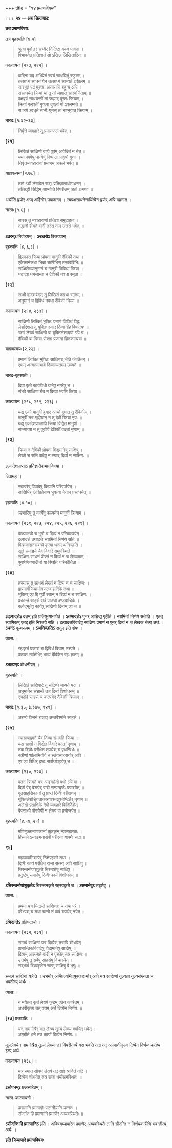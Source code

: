 +++
title = "१४ प्रमाणविषयः"

+++
**१४ — अथ क्रियापादः**

**तत्र प्रमाणविषयः**

तत्र बृहस्पतिः [४.५] ।

> श्रुत्वा पूर्वोत्तरं सभ्यैर् निर्दिष्टा यस्य भावना ।  
> विभावयेत् प्रतिज्ञातं सो ऽखिलं लिखितादिना ॥

कात्यायनः [२१३, २२२] ।

> वादिना यद् अभिप्रेतं स्वयं साधयितुं स्फुटम् ।  
> तत्साध्यं साधनं येन तत्साध्यं साध्यते ऽखिलम् ॥  
> सारभूतं पदं मुक्त्वा असाराणि बहून्य् अपि ।  
> संसाधयेत् क्रियां यां तु तां जह्यात् सारवर्जिताम् ॥  
> पक्षद्वयं साधयन्तीं तां जह्याद् दूरतः क्रियाम् ।  
> क्रियां बलवतीं मुक्त्वा दुर्बलां यो ऽवलम्बते ॥  
> स जये ऽवधृते सभ्यैः पुनस् तां नाप्नुयात् क्रियाम् ।

नारदः [१.६२–६३] ।

> निर्वृत्ते व्यवहारे तु प्रमाणफलं भवेत् ।

**[९१]**  
> लिखितं साक्षिणो वापि पूर्वम् आवेदितं न चेत् ॥  
> यथा पक्वेषु धान्येषु निष्फला प्रावृषो गुणाः ।  
> निर्वृत्तव्यवहाराणां प्रमाणम् अफलं भवेत् ॥

याज्ञवल्क्यः [२.७८] ।

> ततो ऽर्थी लेखयेत् सद्यः प्रतिज्ञातार्थसाधनम् ।  
> तत्सिद्धौ सिद्धिम् आप्नोति विपरीतम् अतो ऽन्यथा ॥

अर्थीति द्वयोर् अप्य् अर्हिनोर् उपादानम् । स्वपक्षसाधनेनार्थित्वेन द्वयोर् अपि ग्रहणात् ।

नारदः [१.६] ।

> सारस् तु व्यवहाराणां प्रतिज्ञा समुदाहृता ।  
> तद्धानौ हीयते वादी तरंस् ताम् उत्तरो भवेत् ॥

**ऽतरन्ऽ** निर्वाहयन् । **ऽउत्तरोऽ** विजयवान् ।

बृहस्पतिः [४, ६,८] ।

> द्विप्रकारा क्रिया प्रोक्ता मानुषी दैविकी तथा ।  
> एकैकानेकधा भिन्ना ऋषिभिस् तत्त्ववेदिभिः ॥  
> साक्षिलेख्यानुमानं च मानुषी त्रिविधा क्रिया ।  
> धटाद्या धर्मजान्ता च दैविकी नवधा स्मृता ॥

**[९२]**  
> साक्षी द्वादशबेदस् तु लिखितं दशधा स्मृतम् ।  
> अनुमानं च द्विविधं नवधा दैविकी क्रिया ॥

कात्यायनः [२१४, २३३] ।

> साक्षिणो लिखितं भुक्तिः प्रमाणं त्रिविधं विदुः ।  
> लेशोद्देशस् तु युक्तिः स्याद् दिव्यानीह विषादयः ॥  
> ऋणं लेख्यं साक्षिणो वा युक्तिलेशादयो ऽपि च ।  
> दैविकी वा क्रिया प्रोक्ता प्रजानां हितकाम्यया ॥

याज्ञवल्क्यः [२.२२] ।

> प्रमाणं लिखितं भुक्तिः साक्षिणश् चेति कीर्तितम् ।  
> एषाम् अन्यतमाभावे दिव्यान्यतमम् उच्यते ॥

नारद-बृहस्पती ।

> दिवा कृते कार्यविधौ ग्रामेषु नगरेषु च ।  
> संभवे साक्षिणां चैव न दिव्या भवति क्रिया ॥

कात्यायनः [२१८, २१९, २२३] ।

> यद्य् एको मानुषीं ब्रूयाद् अन्यो ब्रूयात् तु दैविकीम् ।  
> मानुषीं तत्र गृह्णीयान् न तु दैवीं क्रियां नृपः ॥  
> यद्य् एकदेशप्राप्तापि क्रिया विद्येत मानुषी ।  
> सान्याय्या न तु पूर्वापि दैविकीं वदतां नृणाम् ॥

**[९३]**  
> क्रिया न दैविकी प्रोक्ता विद्यमानेषु साक्षिषु ।  
> लेख्ये च सति वादेषु न स्याद् दिव्यं न साक्षिणः ॥

ऽएकदेशप्राप्ताऽ प्रतिज्ञातैकभागविषया ।

पितामहः ।

> स्थावरेषु विवादेषु दिव्यानि परिवर्जयेत् ।  
> साक्षिभिर् लिखितेनाथ भुक्त्या चैतान् प्रसाधयेत् ॥

बृहस्पतिः [४.१०] ।

> ऋणादिषु तु कार्येषु कल्पयेन् मानुषीं क्रियाम् ।

कात्यायनः [२३९, २२७, २२४, २२५, २२६, २२९] ।

> वाक्पारुष्ये च भूमौ च दिव्यं न परिकल्पयेत् ।  
> दत्वादत्ते तथादत्ते स्वामिनां निर्णये सति ॥  
> विक्रयादानसंबन्धे कृत्वा धनम् अनिच्छति ।  
> द्यूते समाह्वये चैव विवादे समुपस्थिते ॥  
> साक्षिणः साधनं प्रोक्तं न दिव्यं न च लेख्यकम् ।  
> पूगश्रेणिगणादीनां या स्थितिः परिकीर्तिता ॥

**[९४]**  
> तस्यास् तु साधनं लेख्यं न दिव्यं न च साक्षिणः ।  
> द्वारमार्गक्रियाभोगजलवाहादिके तथा ॥  
> भुक्तिर् एव हि गुर्वी स्यान् न दिव्यं न च साक्षिणः ।  
> प्रक्रान्ते साहसे वादे पारुष्ये दण्डवाचिके ।  
> बलोद्भूतेषु कार्येषु साक्षिणो दिव्यम् एव च ॥

**ऽदत्वादत्तेऽ** दत्तम् इति प्रतिश्रुत्यानर्पिते । **ऽतथादत्तेऽ** पुनर् आछिद्य गृहीते । स्वामिनां निर्णये सतीति । एतत् स्वामिकम् एतद् इति निश्चये सति । दत्वादत्तविवादेषु साक्षिणः प्रमाणं न पुनर् दिव्यं न च लेखकं चेत्य् अर्थः । **ऽधनंऽ** मूल्यरूपम् । **ऽअनिच्छतिऽ** दातुम् इति शेषः ।

व्यासः ।

> रहःकृतं प्रकाशं च द्विविधं दिव्यम् उच्यते ।  
> प्रकाशं साक्षिभिर् भाव्यं दैविकेन रहः कृतम् ॥

**ऽभाव्यम्ऽ** शोधनीयम् ।

बृहस्पतिः ।

> लिखिते साक्षिवादे तु संदिग्धे जायते यदा ।  
> अनुमानेन संभ्रान्ते तत्र दिव्यं विशोधनम् ॥  
> नृपद्रोहे साहसे च कल्पयेद् दैविकीं क्रियाम् ।

नारदः [२.३०; ३.२४७, २४२] ।

> अरण्ये विजने रात्राव् अन्तर्वेश्मनि साहसे ।

**[९५]**  
> न्यासापह्नवने चैव दिव्या संभवति क्रिया ॥  
> यदा साक्षी न विद्येत विवादे वदतां नृणाम् ।  
> तदा दिव्यैः परीक्षेत शपथैश् च पृथग्विधैः ॥  
> स्त्रीणां शीलाभियोगे च स्तेयसाहसयोर् अपि ।  
> एष एव विधिर् दृष्टः सर्वार्थापह्नवेषु च ॥

कात्यायनः [२३०, २२४] ।

> पतनं क्रियते यत्र अङ्गछेदो वधो ऽपि वा ।  
> दिव्यं वेद् देशयेद् वादी सम्यग्दृष्टैः प्रपादयेत् ॥  
> गूढसाहसिकानां तु प्राप्तं दिव्यैः परीक्षणम् ।  
> युक्तिलेशेङ्गिताकारवाक्चक्षुश्चेष्टितैर् नृणाम् ॥  
> अलेखे ऽसाक्षिके दैवीं व्यवहारे विनिर्दिशेत् ।  
> दैवसाध्ये पौरुषेयीं न लेख्यं वा प्रयोजयेत् ॥

बृहस्पतिः [४.१४, २१] ।

> मणिमुक्तानाणकानां कूटकृन् न्यासहारकः ।  
> हिंसको ऽन्यङ्गनासेवी परीक्ष्याः शपथैः सदा ॥

**९६]**  
> महापापाभिशापेषु निक्षेपहरणे तथा ।  
> दिव्यैः कार्यं परीक्षेत राजा सत्स्व् अपि साक्षिषु ॥  
> चिरन्तनोपांशुकृते चिरनष्टेषु साक्षिषु ।  
> प्रदुष्टेषु समानेषु दिव्यैः कार्यं विशोधनम् ॥

**ऽचिरन्तनोपांशुकृतेऽ** चिरन्तनकृते रहस्यकृते च । **ऽसमानेषुऽ** सदृशेषु ।

व्यासः ।

> प्रथमा यत्र भिद्यन्ते साक्षिणश् च तथा परे ।  
> परेभ्यश् च तथा चान्ये तं वादं शपथैर् नयेत् ॥

**ऽभिद्यन्तेऽ** प्रतिपद्यन्ते ।

कात्यायनः [२३२, २३१] ।

> समत्वं साक्षिणां यत्र दिव्यैस् तत्रापि शोधयेत् ।  
> प्राणान्तिकविवादेषु विद्यमानेषु साक्षिषु ॥  
> दिव्यम् आलम्बते वादी न पृच्छेत् तत्र साक्षिणः ।  
> उत्तमेषु तु सर्वेषु साहसेषु विचारयेत् ।  
> सद्भावं दिव्यदृष्टेन सत्सु साक्षिषु वै भृगुः ॥

समत्वं साक्षिणां यत्रेति । उभयोर् अर्थिप्रत्यर्थिप्रयुक्तपक्षयोर् अपि यत्र साक्षिणां तुल्यता तुल्यसंख्यता च भवतीत्य् अर्थः ।

व्यासः ।

> न मयैतत् कृतं लेख्यं कूटम् एतेन कारितम् ।  
> अधरीकृत्य तत् पत्रम् अर्थे दिव्येन निर्णयः ॥

**[९७]** प्रजापतिः ।

> यन् नामगोत्रैर् यल् लेख्यं तुल्यं लेख्यं क्वचिद् भवेत् ।  
> अगृहीते धने तत्र कार्यो दिव्येन निर्णयः ॥

मूललेख्येन नामगोत्रैस् तुल्यं लेख्यान्तरं विपरीतार्थं यदा भवति तदा तद् अप्रमाणीकृत्य दिव्येन निर्णयः कर्तव्य इत्य् अर्थः ।

कात्यायनः [२३८] ।

> यत्र स्यात् सोपधं लेख्यं तद् राज्ञे श्रावितं यदि ।  
> दिव्येन शोधयेत् तत्र राजा धर्मासनस्थितः ॥

**ऽसोपधम्ऽ** छलसहितम् ।

नारद-कात्यायनौ ।

> प्रमाणानि प्रमाणज्ञैः पालनीयानि यत्नतः ।  
> सीदन्ति हि प्रमाणानि प्रमाणैर् अव्यवस्थितैः ॥

**ऽसीदन्ति हि प्रमाणानिऽ** इति । अविषयव्यापारेण प्रमाणैर् अव्यवस्थितैः तानि सीदन्ति न निर्णयकारीणि भवन्तीत्य् अर्थः ।

**इति क्रियापादे प्रमाणविषयः**
